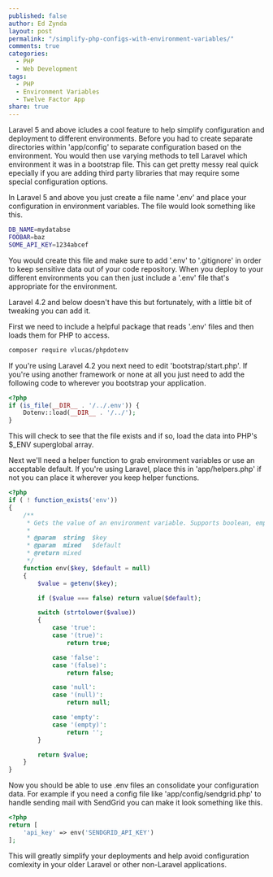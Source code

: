 ```yaml
---
published: false
author: Ed Zynda
layout: post
permalink: "/simplify-php-configs-with-environment-variables/"
comments: true
categories: 
  - PHP
  - Web Development
tags: 
  - PHP
  - Environment Variables
  - Twelve Factor App
share: true
---
```

Laravel 5 and above icludes a cool feature to help simplify configuration and deployment to different environments. Before you had to create separate directories within 'app/config' to separate configuration based on the environment. You would then use varying methods to tell Laravel which environment it was in a bootstrap file. This can get pretty messy real quick epecially if you are adding third party libraries that may require some special configuration options.

In Laravel 5 and above you just create a file name '.env' and place your configuration in environment variables. The file would look something like this.

```sh
DB_NAME=mydatabse
FOOBAR=baz
SOME_API_KEY=1234abcef
```

You would create this file and make sure to add '.env' to '.gitignore' in order to keep sensitive data out of your code repository. When you deploy to your different environments you can then just include a '.env' file that's appropriate for the environment.

Laravel 4.2 and below doesn't have this but fortunately, with a little bit of tweaking you can add it.

First we need to include a helpful package that reads '.env' files and then loads them for PHP to access.

```sh
composer require vlucas/phpdotenv
```
If you're using Laravel 4.2 you next need to edit 'bootstrap/start.php'. If you're using another framework or none at all you just need to add the following code to wherever you bootstrap your application.

```php
<?php
if (is_file(__DIR__ . '/../.env')) {
	Dotenv::load(__DIR__ . '/../');
}
```

This will check to see that the file exists and if so, load the data into PHP's $_ENV superglobal array.

Next we'll need a helper function to grab environment variables or use an acceptable default. If you're using Laravel, place this in 'app/helpers.php' if not you can place it wherever you keep helper functions.

```php
<?php
if ( ! function_exists('env'))
{
    /**
     * Gets the value of an environment variable. Supports boolean, empty and null.
     *
     * @param  string  $key
     * @param  mixed   $default
     * @return mixed
     */
    function env($key, $default = null)
    {
        $value = getenv($key);

        if ($value === false) return value($default);

        switch (strtolower($value))
        {
            case 'true':
            case '(true)':
                return true;

            case 'false':
            case '(false)':
                return false;

            case 'null':
            case '(null)':
                return null;

            case 'empty':
            case '(empty)':
                return '';
        }

        return $value;
    }
}
```

Now you should be able to use .env files an consolidate your configuration data. For example if you need a config file like 'app/config/sendgrid.php' to handle sending mail with SendGrid you can make it look something like this.

```php
<?php
return [
    'api_key' => env('SENDGRID_API_KEY')
];
```

This will greatly simplify your deployments and help avoid configuration comlexity in your older Laravel or other non-Laravel applications.
